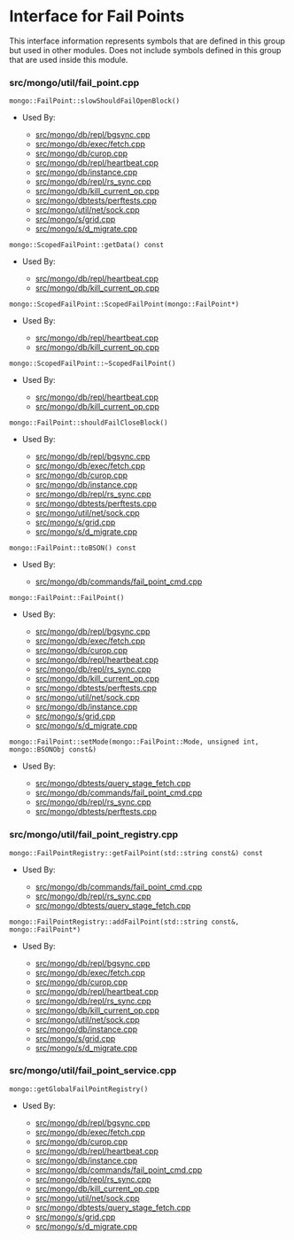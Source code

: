 
# Interface for Fail Points
This interface information represents symbols that are defined in this group but used in other modules.  Does not include symbols defined in this group that are used inside this module.

### src/mongo/util/fail\_point.cpp

<div></div>

    mongo::FailPoint::slowShouldFailOpenBlock()

- Used By:

    - [src/mongo/db/repl/bgsync.cpp](../../../../replication/replication)
    - [src/mongo/db/exec/fetch.cpp](../../../../queries/core\_query\_system)
    - [src/mongo/db/curop.cpp](../../../../queries/client\_and\_operation\_tracking)
    - [src/mongo/db/repl/heartbeat.cpp](../../../../replication/replication)
    - [src/mongo/db/instance.cpp](../../../../storage/storage\_layer\_structure)
    - [src/mongo/db/repl/rs\_sync.cpp](../../../../replication/replication)
    - [src/mongo/db/kill\_current\_op.cpp](../../../../queries/client\_and\_operation\_tracking)
    - [src/mongo/dbtests/perftests.cpp](../../../../tests/unit\_tests)
    - [src/mongo/util/net/sock.cpp](../../../../network/network\_core)
    - [src/mongo/s/grid.cpp](../../../../sharding/sharding)
    - [src/mongo/s/d\_migrate.cpp](../../../../sharding/sharding)

<div></div>

    mongo::ScopedFailPoint::getData() const

- Used By:

    - [src/mongo/db/repl/heartbeat.cpp](../../../../replication/replication)
    - [src/mongo/db/kill\_current\_op.cpp](../../../../queries/client\_and\_operation\_tracking)

<div></div>

    mongo::ScopedFailPoint::ScopedFailPoint(mongo::FailPoint*)

- Used By:

    - [src/mongo/db/repl/heartbeat.cpp](../../../../replication/replication)
    - [src/mongo/db/kill\_current\_op.cpp](../../../../queries/client\_and\_operation\_tracking)

<div></div>

    mongo::ScopedFailPoint::~ScopedFailPoint()

- Used By:

    - [src/mongo/db/repl/heartbeat.cpp](../../../../replication/replication)
    - [src/mongo/db/kill\_current\_op.cpp](../../../../queries/client\_and\_operation\_tracking)

<div></div>

    mongo::FailPoint::shouldFailCloseBlock()

- Used By:

    - [src/mongo/db/repl/bgsync.cpp](../../../../replication/replication)
    - [src/mongo/db/exec/fetch.cpp](../../../../queries/core\_query\_system)
    - [src/mongo/db/curop.cpp](../../../../queries/client\_and\_operation\_tracking)
    - [src/mongo/db/instance.cpp](../../../../storage/storage\_layer\_structure)
    - [src/mongo/db/repl/rs\_sync.cpp](../../../../replication/replication)
    - [src/mongo/dbtests/perftests.cpp](../../../../tests/unit\_tests)
    - [src/mongo/util/net/sock.cpp](../../../../network/network\_core)
    - [src/mongo/s/grid.cpp](../../../../sharding/sharding)
    - [src/mongo/s/d\_migrate.cpp](../../../../sharding/sharding)

<div></div>

    mongo::FailPoint::toBSON() const

- Used By:

    - [src/mongo/db/commands/fail\_point\_cmd.cpp](../../../../queries/database\_commands)

<div></div>

    mongo::FailPoint::FailPoint()

- Used By:

    - [src/mongo/db/repl/bgsync.cpp](../../../../replication/replication)
    - [src/mongo/db/exec/fetch.cpp](../../../../queries/core\_query\_system)
    - [src/mongo/db/curop.cpp](../../../../queries/client\_and\_operation\_tracking)
    - [src/mongo/db/repl/heartbeat.cpp](../../../../replication/replication)
    - [src/mongo/db/repl/rs\_sync.cpp](../../../../replication/replication)
    - [src/mongo/db/kill\_current\_op.cpp](../../../../queries/client\_and\_operation\_tracking)
    - [src/mongo/dbtests/perftests.cpp](../../../../tests/unit\_tests)
    - [src/mongo/util/net/sock.cpp](../../../../network/network\_core)
    - [src/mongo/db/instance.cpp](../../../../storage/storage\_layer\_structure)
    - [src/mongo/s/grid.cpp](../../../../sharding/sharding)
    - [src/mongo/s/d\_migrate.cpp](../../../../sharding/sharding)

<div></div>

    mongo::FailPoint::setMode(mongo::FailPoint::Mode, unsigned int, mongo::BSONObj const&)

- Used By:

    - [src/mongo/dbtests/query\_stage\_fetch.cpp](../../../../tests/unit\_tests)
    - [src/mongo/db/commands/fail\_point\_cmd.cpp](../../../../queries/database\_commands)
    - [src/mongo/db/repl/rs\_sync.cpp](../../../../replication/replication)
    - [src/mongo/dbtests/perftests.cpp](../../../../tests/unit\_tests)

### src/mongo/util/fail\_point\_registry.cpp

<div></div>

    mongo::FailPointRegistry::getFailPoint(std::string const&) const

- Used By:

    - [src/mongo/db/commands/fail\_point\_cmd.cpp](../../../../queries/database\_commands)
    - [src/mongo/db/repl/rs\_sync.cpp](../../../../replication/replication)
    - [src/mongo/dbtests/query\_stage\_fetch.cpp](../../../../tests/unit\_tests)

<div></div>

    mongo::FailPointRegistry::addFailPoint(std::string const&, mongo::FailPoint*)

- Used By:

    - [src/mongo/db/repl/bgsync.cpp](../../../../replication/replication)
    - [src/mongo/db/exec/fetch.cpp](../../../../queries/core\_query\_system)
    - [src/mongo/db/curop.cpp](../../../../queries/client\_and\_operation\_tracking)
    - [src/mongo/db/repl/heartbeat.cpp](../../../../replication/replication)
    - [src/mongo/db/repl/rs\_sync.cpp](../../../../replication/replication)
    - [src/mongo/db/kill\_current\_op.cpp](../../../../queries/client\_and\_operation\_tracking)
    - [src/mongo/util/net/sock.cpp](../../../../network/network\_core)
    - [src/mongo/db/instance.cpp](../../../../storage/storage\_layer\_structure)
    - [src/mongo/s/grid.cpp](../../../../sharding/sharding)
    - [src/mongo/s/d\_migrate.cpp](../../../../sharding/sharding)

### src/mongo/util/fail\_point\_service.cpp

<div></div>

    mongo::getGlobalFailPointRegistry()

- Used By:

    - [src/mongo/db/repl/bgsync.cpp](../../../../replication/replication)
    - [src/mongo/db/exec/fetch.cpp](../../../../queries/core\_query\_system)
    - [src/mongo/db/curop.cpp](../../../../queries/client\_and\_operation\_tracking)
    - [src/mongo/db/repl/heartbeat.cpp](../../../../replication/replication)
    - [src/mongo/db/instance.cpp](../../../../storage/storage\_layer\_structure)
    - [src/mongo/db/commands/fail\_point\_cmd.cpp](../../../../queries/database\_commands)
    - [src/mongo/db/repl/rs\_sync.cpp](../../../../replication/replication)
    - [src/mongo/db/kill\_current\_op.cpp](../../../../queries/client\_and\_operation\_tracking)
    - [src/mongo/util/net/sock.cpp](../../../../network/network\_core)
    - [src/mongo/dbtests/query\_stage\_fetch.cpp](../../../../tests/unit\_tests)
    - [src/mongo/s/grid.cpp](../../../../sharding/sharding)
    - [src/mongo/s/d\_migrate.cpp](../../../../sharding/sharding)

